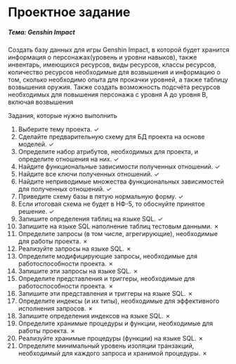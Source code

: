 # Проектное задание

##### Тема: Genshin Impact

Создать базу данных для игры Genshin Impact, в которой будет хранится информация о персонажах(уровень и уровни навыков), также инвентарь, имеющихся ресурсов, 
виды ресурсов, классы ресурсов, количество ресурсов необходимые для возвышения и информацию о том, сколько необходимо опыта для прокачки уровней, 
а также таблицу возвышения оружия. Также создать возможность подсчёта ресурсов необходимых для повышения персонажа с уровня A до уровня B, включая возвышения

Задания, которые нужно выполнить

<ol>
<li>Выберите тему проекта. &check;</li>
<li>Сделайте предварительную схему для БД проекта на основе моделей. &check;</li>
<li>Определите набор атрибутов, необходимых для проекта, и определите отношения на них. &check;</li>
<li>Найдите функциональные зависимости полученных отношений. &check;</li>
<li>Найдите все ключи полученных отношений. &check;</li>
<li>Найдите неприводимые множества функциональных зависимостей для полученных отношений. &check;</li>
<li>Приведите схему базы в пятую нормальную форму. &check;</li>
<li>Если итоговая схема не будет в НФ-5, то обоснуйте принятое решение. &check;</li>
<li>Запишите определения таблиц на языке SQL. &check;</li>
<li>Запишите на языке SQL наполнение таблиц тестовым данными. &cross;</li>
<li>Определите запросы (в том числе, агрегирующие), необходимые для работы проекта. &cross;</li>
<li>Реализуйте запросы на языке SQL. &cross;</li>
<li>Определите модифицирующие запросы, необходимые для работоспособности проекта. &cross;</li>
<li>Запишите эти запросы на языке SQL. &cross;</li>
<li>Определите представления и триггеры, необходимые для работоспособности проекта. &cross;</li>
<li>Запишите эти представления и триггеры на языке SQL. &cross;</li>
<li>Определите индексы (и их типы), необходимые для эффективного исполнения запросов. &cross;</li>
<li>Запишите определения индексов на языке SQL. &cross;</li>
<li>Определите хранимые процедуры и функции, необходимые для работы проекта. &cross;</li>
<li>Реализуйте хранимые процедуры (функции) на языке SQL. &cross;</li>
<li>Определите минимальный уровень изоляции транзакций, необходимый для каждого запроса и хранимой процедуры. &cross;</li>
</ol>